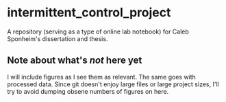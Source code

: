 # intermittent_control_project
A repository (serving as a type of online lab notebook) for Caleb Sponheim's dissertation and thesis. 

## Note about what's *not* here yet

I will include figures as I see them as relevant. The same goes with processed data. Since git doesn't enjoy large files or large project sizes, I'll try to avoid dumping obsene numbers of figures on here.
